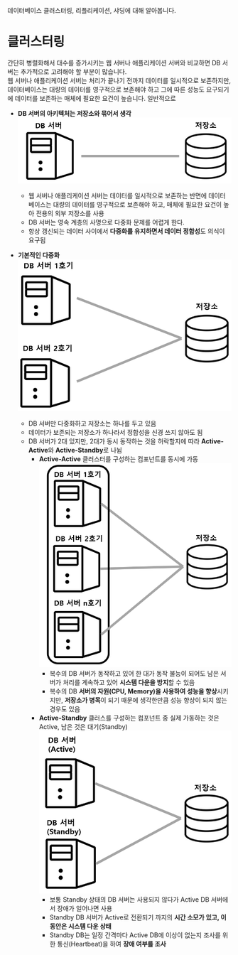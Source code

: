 데이터베이스 클러스터링, 리플리케이션, 샤딩에 대해 알아봅니다.

# 클러스터링
  
간단히 병렬화해서 대수를 증가시키는 웹 서버나 애플리케이션 서버와 비교하면 DB 서버는 추가적으로 고려해야 할 부분이 많습니다.  
웹 서버나 애플리케이션 서버는 처리가 끝나기 전까지 데이터를 일시적으로 보존하지만, 데이터베이스는 대량의 데이터를 영구적으로 보존해야 하고 그에 따른 성능도 요구되기에 데이터를 보존하는 매체에 필요한 요건이 높습니다.
일반적으로 


- **DB 서버의 아키텍처는 저장소와 묶어서 생각**
  ![img.png](images/DB서버_저장소.png)
  - 웹 서버나 애플리케이션 서버는 데이터를 일시적으로 보존하는 반면에 데이터베이스는 대량의 데이터를 영구적으로 보존해야 하고, 매체에 필요한 요건이 높아 전용의 외부 저장소를 사용
  - DB 서버는 영속 계층의 사명으로 다중화 문제를 어렵게 한다.
  - 항상 갱신되는 데이터 사이에서 **다중화를 유지하면서 데이터 정합성**도 의식이 요구됨 
  

- **기본적인 다중화**
  ![img_2.png](images/기본_다중화.png)
  - DB 서버만 다중화하고 저장소는 하나를 두고 있음
  - 데이터가 보존되는 저장소가 하나라서 정합성을 신경 쓰지 않아도 됨
  - DB 서버가 2대 있지만, 2대가 동시 동작하는 것을 허락할지에 따라 **Active-Active**와 **Active-Standby**로 나뉨
    - **Active-Active** 클러스터를 구성하는 컴포넌트를 동시에 가동
      ![img_1.png](images/active-active.png)
      - 복수의 DB 서버가 동작하고 있어 한 대가 동작 불능이 되어도 남은 서버가 처리를 계속하고 있어 **시스템 다운을 방지**할 수 있음
      - 복수의 DB **서버의 자원(CPU, Memory)을 사용하여 성능을 향상**시키지만, **저장소가 병목**이 되기 때문에 생각한만큼 성능 향상이 되지 않는 경우도 있음 
    - **Active-Standby** 클러스를 구성하는 컴포넌트 중 실제 가동하는 것은 Active, 남은 것은 대기(Standby)
      ![img_3.png](images/active-standby.png)
      - 보통 Standby 상태의 DB 서버는 사용되지 않다가 Active DB 서버에서 장애가 일어나면 사용
      - Standby DB 서버가 Active로 전환되기 까지의 **시간 소모가 있고, 이동안은 시스템 다운 상태**
      - Standby DB는 일정 간격마다 Active DB에 이상이 없는지 조사를 위한 통신(Heartbeat)을 하여 **장애 여부를 조사**  
